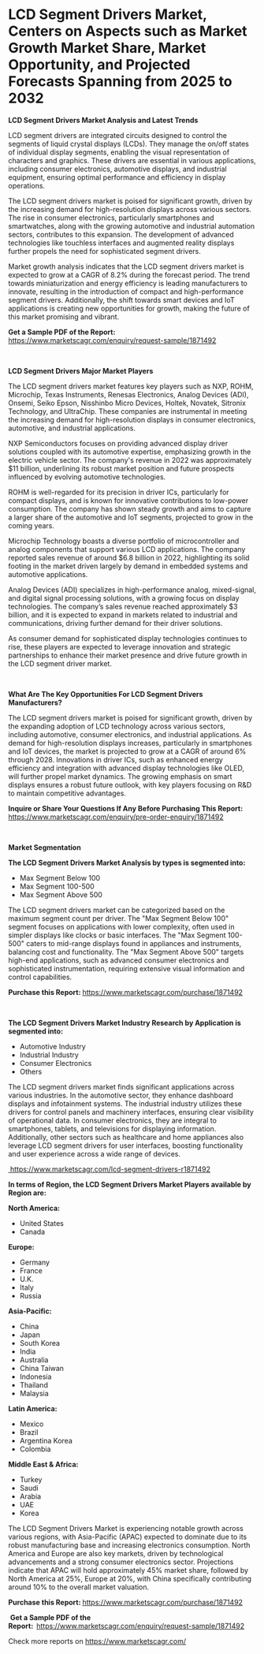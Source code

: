 <p><h1>LCD Segment Drivers Market, Centers on Aspects such as Market Growth Market Share, Market Opportunity, and Projected Forecasts Spanning from 2025 to 2032</h1></p><p><strong>LCD Segment Drivers Market Analysis and Latest Trends</strong></p>
<p><p>LCD segment drivers are integrated circuits designed to control the segments of liquid crystal displays (LCDs). They manage the on/off states of individual display segments, enabling the visual representation of characters and graphics. These drivers are essential in various applications, including consumer electronics, automotive displays, and industrial equipment, ensuring optimal performance and efficiency in display operations.</p><p>The LCD segment drivers market is poised for significant growth, driven by the increasing demand for high-resolution displays across various sectors. The rise in consumer electronics, particularly smartphones and smartwatches, along with the growing automotive and industrial automation sectors, contributes to this expansion. The development of advanced technologies like touchless interfaces and augmented reality displays further propels the need for sophisticated segment drivers.</p><p>Market growth analysis indicates that the LCD segment drivers market is expected to grow at a CAGR of 8.2% during the forecast period. The trend towards miniaturization and energy efficiency is leading manufacturers to innovate, resulting in the introduction of compact and high-performance segment drivers. Additionally, the shift towards smart devices and IoT applications is creating new opportunities for growth, making the future of this market promising and vibrant.</p></p>
<p><strong>Get a Sample PDF of the Report:&nbsp;</strong> <a href="https://www.marketscagr.com/enquiry/request-sample/1871492?utm_campaign=2991&utm_medium=2&utm_source=Github&utm_content=ia&utm_term=07042025&utm_id=lcd-segment-drivers">https://www.marketscagr.com/enquiry/request-sample/1871492</a></p>
<p>&nbsp;</p>
<p><strong>LCD Segment Drivers Major Market Players</strong></p>
<p><p>The LCD segment drivers market features key players such as NXP, ROHM, Microchip, Texas Instruments, Renesas Electronics, Analog Devices (ADI), Onsemi, Seiko Epson, Nisshinbo Micro Devices, Holtek, Novatek, Sitronix Technology, and UltraChip. These companies are instrumental in meeting the increasing demand for high-resolution displays in consumer electronics, automotive, and industrial applications.</p><p>NXP Semiconductors focuses on providing advanced display driver solutions coupled with its automotive expertise, emphasizing growth in the electric vehicle sector. The company's revenue in 2022 was approximately $11 billion, underlining its robust market position and future prospects influenced by evolving automotive technologies.</p><p>ROHM is well-regarded for its precision in driver ICs, particularly for compact displays, and is known for innovative contributions to low-power consumption. The company has shown steady growth and aims to capture a larger share of the automotive and IoT segments, projected to grow in the coming years.</p><p>Microchip Technology boasts a diverse portfolio of microcontroller and analog components that support various LCD applications. The company reported sales revenue of around $6.8 billion in 2022, highlighting its solid footing in the market driven largely by demand in embedded systems and automotive applications.</p><p>Analog Devices (ADI) specializes in high-performance analog, mixed-signal, and digital signal processing solutions, with a growing focus on display technologies. The company’s sales revenue reached approximately $3 billion, and it is expected to expand in markets related to industrial and communications, driving further demand for their driver solutions.</p><p>As consumer demand for sophisticated display technologies continues to rise, these players are expected to leverage innovation and strategic partnerships to enhance their market presence and drive future growth in the LCD segment driver market.</p></p>
<p>&nbsp;</p>
<p><strong>What Are The Key Opportunities For LCD Segment Drivers Manufacturers?</strong></p>
<p><p>The LCD segment drivers market is poised for significant growth, driven by the expanding adoption of LCD technology across various sectors, including automotive, consumer electronics, and industrial applications. As demand for high-resolution displays increases, particularly in smartphones and IoT devices, the market is projected to grow at a CAGR of around 6% through 2028. Innovations in driver ICs, such as enhanced energy efficiency and integration with advanced display technologies like OLED, will further propel market dynamics. The growing emphasis on smart displays ensures a robust future outlook, with key players focusing on R&D to maintain competitive advantages.</p></p>
<p><strong>Inquire or Share Your Questions If Any Before Purchasing This Report:</strong> <a href="https://www.marketscagr.com/enquiry/pre-order-enquiry/1871492?utm_campaign=2991&utm_medium=2&utm_source=Github&utm_content=ia&utm_term=07042025&utm_id=lcd-segment-drivers">https://www.marketscagr.com/enquiry/pre-order-enquiry/1871492</a></p>
<p>&nbsp;</p>
<p><strong>Market Segmentation</strong></p>
<p><strong>The LCD Segment Drivers Market Analysis by types is segmented into:</strong></p>
<p><ul><li>Max Segment Below 100</li><li>Max Segment 100-500</li><li>Max Segment Above 500</li></ul></p>
<p><p>The LCD segment drivers market can be categorized based on the maximum segment count per driver. The "Max Segment Below 100" segment focuses on applications with lower complexity, often used in simpler displays like clocks or basic interfaces. The "Max Segment 100-500" caters to mid-range displays found in appliances and instruments, balancing cost and functionality. The "Max Segment Above 500" targets high-end applications, such as advanced consumer electronics and sophisticated instrumentation, requiring extensive visual information and control capabilities.</p></p>
<p><strong>Purchase this Report:&nbsp;</strong><a href="https://www.marketscagr.com/purchase/1871492?utm_campaign=2991&utm_medium=2&utm_source=Github&utm_content=ia&utm_term=07042025&utm_id=lcd-segment-drivers">https://www.marketscagr.com/purchase/1871492</a></p>
<p>&nbsp;</p>
<p><strong>The LCD Segment Drivers Market Industry Research by Application is segmented into:</strong></p>
<p><ul><li>Automotive Industry</li><li>Industrial Industry</li><li>Consumer Electronics</li><li>Others</li></ul></p>
<p><p>The LCD segment drivers market finds significant applications across various industries. In the automotive sector, they enhance dashboard displays and infotainment systems. The industrial industry utilizes these drivers for control panels and machinery interfaces, ensuring clear visibility of operational data. In consumer electronics, they are integral to smartphones, tablets, and televisions for displaying information. Additionally, other sectors such as healthcare and home appliances also leverage LCD segment drivers for user interfaces, boosting functionality and user experience across a wide range of devices.</p></p>
<p><a href="https://www.marketscagr.com/lcd-segment-drivers-r1871492?utm_campaign=2991&utm_medium=2&utm_source=Github&utm_content=ia&utm_term=07042025&utm_id=lcd-segment-drivers">&nbsp;https://www.marketscagr.com/lcd-segment-drivers-r1871492</a></p>
<p><strong>In terms of Region, the LCD Segment Drivers Market Players available by Region are:</strong></p>
<p>
    <p> <strong> North America: </strong>
        <ul>
            <li>United States</li>
            <li>Canada</li>
        </ul>
        </p> 
    <p> <strong> Europe: </strong>
        <ul>
            <li>Germany</li>
            <li>France</li>
            <li>U.K.</li>
            <li>Italy</li>
            <li>Russia</li>
        </ul>
        </p> 
    <p> <strong> Asia-Pacific: </strong>
        <ul>
            <li>China</li>
            <li>Japan</li>
            <li>South Korea</li>
            <li>India</li>
            <li>Australia</li>
            <li>China Taiwan</li>
            <li>Indonesia</li>
            <li>Thailand</li>
            <li>Malaysia</li>
        </ul>
        </p> 
    <p> <strong> Latin America: </strong>
        <ul>
            <li>Mexico</li>
            <li>Brazil</li>
            <li>Argentina Korea</li>
            <li>Colombia</li>
        </ul>
        </p> 
    <p> <strong> Middle East & Africa: </strong>
        <ul>
            <li>Turkey</li>
            <li>Saudi</li>
            <li>Arabia</li>
            <li>UAE</li>
            <li>Korea</li>
        </ul>
    </p>
    </p>
<p><p>The LCD Segment Drivers Market is experiencing notable growth across various regions, with Asia-Pacific (APAC) expected to dominate due to its robust manufacturing base and increasing electronics consumption. North America and Europe are also key markets, driven by technological advancements and a strong consumer electronics sector. Projections indicate that APAC will hold approximately 45% market share, followed by North America at 25%, Europe at 20%, with China specifically contributing around 10% to the overall market valuation.</p></p>
<p><strong>Purchase this Report: </strong><a href="https://www.marketscagr.com/purchase/1871492?utm_campaign=2991&utm_medium=2&utm_source=Github&utm_content=ia&utm_term=07042025&utm_id=lcd-segment-drivers">https://www.marketscagr.com/purchase/1871492</a></p>
<p>&nbsp;<strong>Get a Sample PDF of the Report:&nbsp;&nbsp;</strong><a href="https://www.marketscagr.com/enquiry/request-sample/1871492?utm_campaign=2991&utm_medium=2&utm_source=Github&utm_content=ia&utm_term=07042025&utm_id=lcd-segment-drivers">https://www.marketscagr.com/enquiry/request-sample/1871492</a></p>
<p><strong></strong></p>
<p>Check more reports on <a href="https://www.marketscagr.com/?utm_campaign=2991&utm_medium=2&utm_source=Github&utm_content=ia&utm_term=07042025&utm_id=lcd-segment-drivers">https://www.marketscagr.com/</a></p>